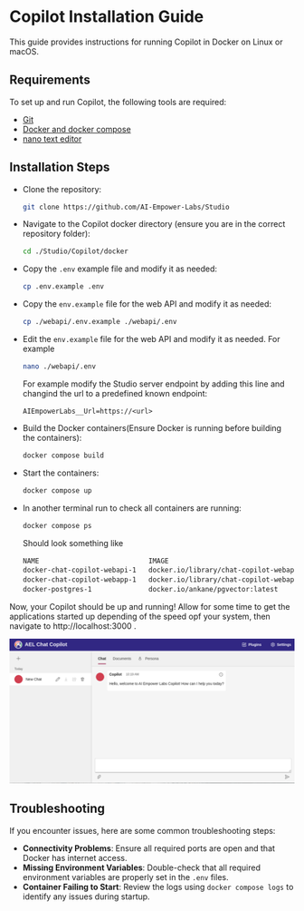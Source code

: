 # Copilot Installation Guide

This guide provides instructions for running Copilot in Docker on Linux or macOS.

## Requirements

To set up and run Copilot, the following tools are required:

- [Git](https://git-scm.com/)
- [Docker and docker compose](https://www.docker.com/)
- [nano text editor](https://www.nano-editor.org/)

## Installation Steps

* Clone the repository:
   ```sh
   git clone https://github.com/AI-Empower-Labs/Studio
   ```
* Navigate to the Copilot docker directory (ensure you are in the correct repository folder):
   ```sh
   cd ./Studio/Copilot/docker
   ```
* Copy the `.env` example file and modify it as needed:
   ```sh
   cp .env.example .env
   ```
* Copy the `env.example` file for the web API and modify it as needed:
   ```sh
   cp ./webapi/.env.example ./webapi/.env
   ```
* Edit the `env.example` file for the web API and modify it as needed. For example
   ```sh
   nano ./webapi/.env
   ```
   For example modify the Studio server endpoint by adding this line and changind the url to a predefined known endpoint:
   ```
   AIEmpowerLabs__Url=https://<url>
   ```

* Build the Docker containers(Ensure Docker is running before building the containers):
   ```sh
   docker compose build
   ```
* Start the containers:
   ```sh
   docker compose up
   ```
* In another terminal run to check all containers are running:
   ```sh
   docker compose ps
   ```
   Should look something like
   ```sh
   NAME                           IMAGE                                          COMMAND      SERVICE               CREATED          STATUS          PORTS
   docker-chat-copilot-webapi-1   docker.io/library/chat-copilot-webapi:latest   ""           chat-copilot-webapi   14 seconds ago   Up 13 seconds   8080/tcp
   docker-chat-copilot-webapp-1   docker.io/library/chat-copilot-webapp:latest   ""           chat-copilot-webapp   13 seconds ago   Up 12 seconds   3000/tcp
   docker-postgres-1              docker.io/ankane/pgvector:latest               "postgres"   postgres              13 seconds ago   Up 13 seconds
   ```


Now, your Copilot should be up and running!
Allow for some time to get the applications started up depending of the speed opf your system, then navigate to http://localhost:3000 .


![Copilot](./CoPilot.png)

## Troubleshooting

If you encounter issues, here are some common troubleshooting steps:

- **Connectivity Problems**: Ensure all required ports are open and that Docker has internet access.
- **Missing Environment Variables**: Double-check that all required environment variables are properly set in the `.env` files.
- **Container Failing to Start**: Review the logs using `docker compose logs` to identify any issues during startup.


